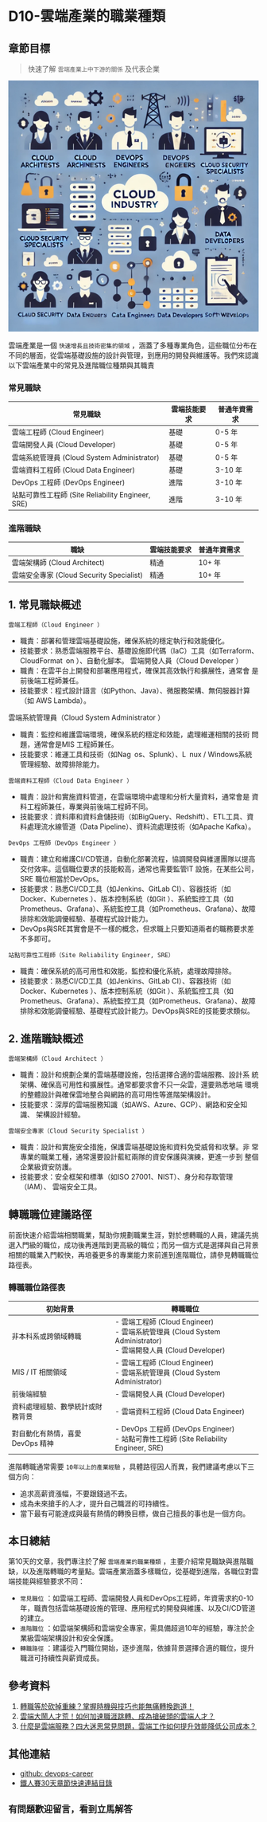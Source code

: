 # D10-雲端產業的職業種類

## 章節目標

> 快速了解 `雲端產業上中下游的關係` 及代表企業

![D10-雲端產業的職業種類](/docs/img/D10.png)

雲端產業是一個 `快速增長且技術密集的領域` ，涵蓋了多種專業角色，這些職位分布在不同的層面，從雲端基礎設施的設計與管理，到應用的開發與維護等。我們來認識以下雲端產業中的常見及進階職位種類與其職責

### 常見職缺

| 常見職缺                     | 雲端技能要求 | 普通年資需求 |
|----------------------------|--------------|--------------|
| 雲端工程師 (Cloud Engineer)   | 基礎         | 0-5 年       |
| 雲端開發人員 (Cloud Developer) | 基礎         | 0-5 年       |
| 雲端系統管理員 (Cloud System Administrator) | 基礎         | 0-5 年       |
| 雲端資料工程師 (Cloud Data Engineer) | 基礎         | 3-10 年      |
| DevOps 工程師 (DevOps Engineer)  | 進階         | 3-10 年      |
| 站點可靠性工程師 (Site Reliability Engineer, SRE) | 進階         | 3-10 年      |

### 進階職缺

| 職缺                             | 雲端技能要求 | 普通年資需求 |
|----------------------------------|--------------|--------------|
| 雲端架構師 (Cloud Architect)      | 精通         | 10+ 年       |
| 雲端安全專家 (Cloud Security Specialist) | 精通         | 10+ 年       |

## 1. 常見職缺概述

 `雲端工程師（Cloud Engineer ）`

* 職責：部署和管理雲端基礎設施，確保系統的穩定執行和效能優化。
* 技能要求：熟悉雲端服務平台、基礎設施即代碼（IaC）工具（如Terraform、
CloudFormat on ）、自動化腳本。
雲端開發人員（Cloud Developer ）
* 職責：在雲平台上開發和部署應用程式，確保其高效執行和擴展性，通常會
是前後端工程師兼任。
* 技能要求：程式設計語言（如Python、Java）、微服務架構、無伺服器計算（如
AWS Lambda）。

雲端系統管理員（Cloud System Administrator ）

* 職責：監控和維護雲端環境，確保系統的穩定和效能，處理維運相關的技術
問題，通常會是MIS 工程師兼任。
* 技能要求：維運工具和技術（如Nag os、Splunk）、L nux / Windows系統
管理經驗、故障排除能力。

 `雲端資料工程師（Cloud Data Engineer ）`

* 職責：設計和實施資料管道，在雲端環境中處理和分析大量資料，通常會是
資料工程師兼任，專業與前後端工程師不同。
* 技能要求：資料庫和資料倉儲技術（如BigQuery、Redshift）、ETL工具、資料處理流水線管道（Data Pipeline）、資料流處理技術（如Apache Kafka）。

 `DevOps 工程師（DevOps Engineer ）`

* 職責：建立和維護CI/CD管道，自動化部署流程，協調開發與維運團隊以提高交付效率。這個職位要求的技能較高，通常也需要監管IT 設施，在某些公司，SRE 職位相當於DevOps。
* 技能要求：熟悉CI/CD工具（如Jenkins、GitLab CI）、容器技術（如Docker、Kubernetes ）、版本控制系統（如Git ）、系統監控工具（如Prometheus、Grafana）、系統監控工具（如Prometheus、Grafana）、故障排除和效能調優經驗、基礎程式設計能力。
* DevOps與SRE其實會是不一樣的概念，但求職上只要知道兩者的職務要求差不多即可。

 `站點可靠性工程師（Site Reliability Engineer, SRE）`

* 職責：確保系統的高可用性和效能，監控和優化系統，處理故障排除。
* 技能要求：熟悉CI/CD工具（如Jenkins、GitLab CI）、容器技術（如Docker、Kubernetes ）、版本控制系統（如Git ）、系統監控工具（如Prometheus、Grafana）、系統監控工具（如Prometheus、Grafana）、故障排除和效能調優經驗、基礎程式設計能力。DevOps與SRE的技能要求類似。

## 2. 進階職缺概述

 `雲端架構師（Cloud Architect ）`

* 職責：設計和規劃企業的雲端基礎設施，包括選擇合適的雲端服務、設計系
統架構、確保高可用性和擴展性。通常都要求會不只一朵雲，還要熟悉地端
環境的整體設計與確保雲地整合與網路的高可用性等進階架構設計。
* 技能要求：深厚的雲端服務知識（如AWS、Azure、GCP）、網路和安全知識、
架構設計經驗。

 `雲端安全專家（Cloud Security Specialist ）`

* 職責：設計和實施安全措施，保護雲端基礎設施和資料免受威脅和攻擊。非
常專業的職業工種，通常還要設計藍紅兩隊的資安保護與演練，更進一步到
整個企業級資安防護。
* 技能要求：安全框架和標準（如ISO 27001、NIST）、身分和存取管理（IAM）、
雲端安全工具。

## 轉職職位建議路徑

前面快速介紹雲端相關職業，幫助你規劃職業生涯，對於想轉職的人員，建議先挑選入門級的職位，成功後再進階到更高級的職位；而另一個方式是選擇與自己背景相關的職業入門較快，再培養更多的專業能力來前進到進階職位，請參見轉職職位路徑表。

### 轉職職位路徑表

| 初始背景                                           | 轉職職位                                                                                       |
|---------------------------------------------------|------------------------------------------------------------------------------------------------|
| 非本科系或跨領域轉職                                  | - 雲端工程師 (Cloud Engineer)<br> - 雲端系統管理員 (Cloud System Administrator)<br> - 雲端開發人員 (Cloud Developer) |
| MIS / IT 相關領域                                   | - 雲端工程師 (Cloud Engineer)<br> - 雲端系統管理員 (Cloud System Administrator)                  |
| 前後端經驗                                        | - 雲端開發人員 (Cloud Developer)                                                                |
| 資料處理經驗、數學統計或財務背景                      | - 雲端資料工程師 (Cloud Data Engineer)                                                          |
| 對自動化有熱情，喜愛 DevOps 精神                       | - DevOps 工程師 (DevOps Engineer)<br> - 站點可靠性工程師 (Site Reliability Engineer, SRE)       |

進階轉職通常需要 `10年以上的產業經驗` ，具體路徑因人而異，我們建議考慮以下三個方向：

* 追求高薪資漲幅，不要跟錢過不去。
* 成為未來搶手的人才，提升自己職涯的可持續性。
* 當下最有可能達成與最有熱情的轉換目標，做自己擅長的事也是一個方向。

## 本日總結

第10天的文章，我們專注於了解 `雲端產業的職業種類` ，主要介紹常見職缺與進階職缺，以及進階轉職的考量點。雲端產業涵蓋多樣職位，從基礎到進階，各職位對雲端技能與經驗要求不同：

* `常見職位` ：如雲端工程師、雲端開發人員和DevOps工程師，年資需求約0-10年，職責包括雲端基礎設施的管理、應用程式的開發與維護、以及CI/CD管道的建立。
* `進階職位` ：如雲端架構師和雲端安全專家，需具備超過10年的經驗，專注於企業級雲端架構設計和安全保護。
* `轉職路徑` ：建議從入門職位開始，逐步進階，依據背景選擇合適的職位，提升職涯可持續性與薪資成長。

## 參考資料

1. [轉職等於砍掉重練？掌握時機與技巧也能無痛轉換跑道！](https://www.hnl-consultants.com/change-careers/)
2. [雲端大鬧人才荒！如何加速職涯跳轉、成為搶破頭的雲端人才？](https://aws.amazon.com/tw/events/taiwan/interviews/cloud-talent/)
3. [什麼是雲端服務？四大迷思常見問題，雲端工作如何提升效能降低公司成本？](https://blog.jandi.com/tw/saas-cloud/)

## 其他連結

* [github: devops-career](https://github.com/qwedsazxc78/devops-career/tree/main)
* [鐵人賽30天章節快速連結目錄](https://ithelp.ithome.com.tw/articles/10351094)

## `有問題歡迎留言，看到立馬解答`

